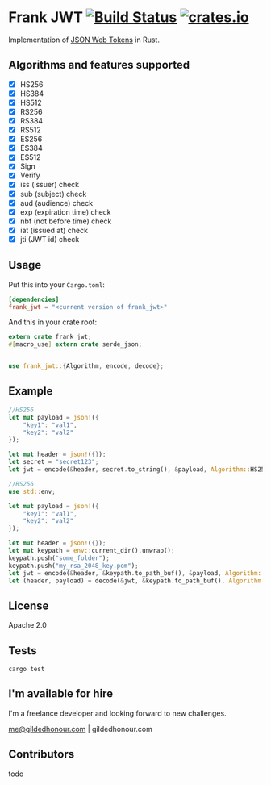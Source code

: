 Frank JWT [![Build Status](https://travis-ci.org/GildedHonour/frank_jwt.svg)](https://travis-ci.org/GildedHonour/frank_jwt) [![crates.io](https://img.shields.io/crates/v/frank_jwt.svg)](https://crates.io/crates/frank_jwt)
================================================

Implementation of [JSON Web Tokens](http://jwt.io) in Rust.

## Algorithms and features supported
- [x] HS256
- [x] HS384
- [x] HS512
- [x] RS256
- [x] RS384
- [x] RS512
- [x] ES256
- [x] ES384
- [x] ES512
- [x] Sign
- [x] Verify
- [x] iss (issuer) check
- [x] sub (subject) check
- [x] aud (audience) check
- [x] exp (expiration time) check
- [x] nbf (not before time) check
- [x] iat (issued at) check
- [x] jti (JWT id) check

## Usage

Put this into your `Cargo.toml`:

```toml
[dependencies]
frank_jwt = "<current version of frank_jwt>"
```

And this in your crate root:

```rust
extern crate frank_jwt;
#[macro_use] extern crate serde_json;


use frank_jwt::{Algorithm, encode, decode};
```

## Example

```rust
//HS256
let mut payload = json!({
    "key1": "val1",
    "key2": "val2"
});

let mut header = json!({});
let secret = "secret123";
let jwt = encode(&header, secret.to_string(), &payload, Algorithm::HS256);

//RS256
use std::env;

let mut payload = json!({
    "key1": "val1",
    "key2": "val2"
});

let mut header = json!({});
let mut keypath = env::current_dir().unwrap();
keypath.push("some_folder");
keypath.push("my_rsa_2048_key.pem");
let jwt = encode(&header, &keypath.to_path_buf(), &payload, Algorithm::RS256);
let (header, payload) = decode(&jwt, &keypath.to_path_buf(), Algorithm::RS256);
```

## License

Apache 2.0

## Tests

```shell
cargo test
```

## I'm available for hire
I'm a freelance developer and looking forward to new challenges.

me@gildedhonour.com | gildedhonour.com

## Contributors

todo
